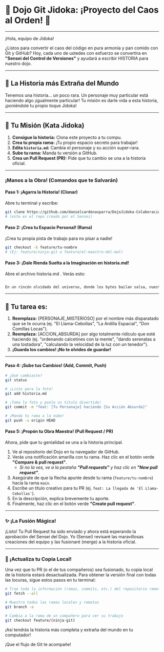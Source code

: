 # 🥋 Dojo Git Jidoka: ¡Proyecto del Caos al Orden! 🚀

---

¡Hola, equipo de Jidoka!

¿Listos para convertir el caos del código en pura armonía y pan comido con Git y GitHub? Hoy, cada uno de ustedes con esfuerzo se convertira en  **"Sensei del Control de Versiones"** y ayudará a escribir HISTORIA para nuestro dojo.

---

## 📖 La Historia más Extraña del Mundo

Tenemos una historia... un poco rara. Un personaje muy particular está haciendo algo ¡igualmente particular! Tu misión es darle vida a esta historia, ¡poniéndole tu propio toque Jidoka!

---

## 🎯 Tu Misión (Kata Jidoka)

1.  **Consigue la historia:** Clona este proyecto a tu compu.
2.  **Crea tu propia rama:** ¡Tu propio espacio secreto para trabajar!
3.  **Edita `historia.md`:** Cambia el personaje y su acción super-rara.
4.  **Sube tu rama:** Manda tu versión a GitHub.
5.  **Crea un Pull Request (PR):** Pide que tu cambio se una a la historia oficial.

---

### **¡Manos a la Obra! (Comandos que te Salvarán)**

#### **Paso 1: ¡Agarra la Historia! (Clonar)**

Abre tu terminal y escribe:

```bash
git clone https://github.com/danielcardenasparra/DojoJidoka-Colaboracion.git
# (este es el repo creado por el Sensei)
```



#### **Paso 2: ¡Crea tu Espacio Personal! (Rama)**
¡Crea tu propia pista de trabajo para no pisar a nadie!


```bash
git checkout -b feature/tu-nombre
# (Ej: feature/ninja-git o feature/el-maestro-del-mal)
```

#### **Paso 3: ¡Dale Rienda Suelta a la Imaginación en historia.md!**
Abre el archivo historia.md . Verás esto:

```markdown

En un rincón olvidado del universo, donde los bytes bailan salsa, nuestro enigmático personaje **[PERSONAJE_MISTERIOSO]** estaba **[ACCION_ABSURDA]** mientras buscaba el sentido de la vida... o al menos, la última versión del café.

```

---

## 🎯 Tu tarea es:

1.  **Reemplaza:** [PERSONAJE_MISTERIOSO] por el nombre más disparatado que se te ocurra (ej. "El Llama-Cebollas", "La Ardilla Espacial", "Don Comillas Locas").
2.  **Reemplaza:** [ACCION_ABSURDA] por algo totalmente ridículo que esté haciendo (ej. "ordenando calcetines con la mente", "dando serenatas a una tostadora", "calculando la velocidad de la luz con un tenedor").
3.  **¡Guarda los cambios! ¡No te olvides de guardar!**

---






#### **Paso 4: ¡Sube tus Cambios! (Add, Commit, Push)**


```bash
# ¿Qué cambiaste?
git status

# ¡Listo para la foto!
git add historia.md

# ¡Toma la foto y ponle un título divertido!
git commit -m "feat: [Tu Personaje] haciendo [Su Acción Absurda]"

# ¡Manda tu rama a la nube!
git push -u origin HEAD

```

#### **Paso 5: ¡Propón tu Obra Maestra! (Pull Request / PR)**

Ahora, pide que tu genialidad se una a la historia principal.

1.  Ve al repositorio del Dojo en tu navegador de GitHub.
2.  Verás una notificación amarilla con tu rama. Haz clic en el botón verde **"Compare & pull request"**.
    * *Si no la ves, ve a la pestaña **"Pull requests"** y haz clic en **"New pull request"**.*
3.  Asegúrate de que la flecha apunte desde tu rama (`feature/tu-nombre`) hacia la rama `main`.
4.  Escribe un título creativo para tu PR (ej. `feat: La llegada de 'El Llama-Cebollas'`).
5.  En la descripción, explica brevemente tu aporte.
6.  Finalmente, haz clic en el botón verde **"Create pull request"**.

---

### ✨ ¡La Fusión Mágica!

¡Listo! Tu Pull Request ha sido enviado y ahora está esperando la aprobación del Sensei del Dojo. Yo (Sensei) revisaré las maravillosas creaciones del equipo y las fusionaré (merge) a la historia oficial.

---

### 🔄 ¡Actualiza tu Copia Local!

Una vez que tu PR (o el de tus compañeros) sea fusionado, tu copia local de la historia estará desactualizada. Para obtener la versión final con todas las locuras, sigue estos pasos en tu terminal:


```bash
# Trae toda la información (ramas, commits, etc.) del repositorio remoto
git fetch --all

# Muestra todas las ramas locales y remotas
git branch -a

# Cambia a la rama de un compañero para ver su trabajo
git checkout feature/(ninja-git)
```
¡Así tendrás la historia más completa y extraña del mundo en tu computador!

¡Que el flujo de Git te acompañe!
